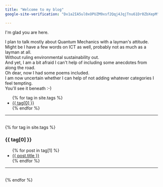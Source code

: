 ```yaml
---
title: "Welcome to my blog"
google-site-verification: "Dx1a2IA5ul0xOPUZM9xsf2Qqj4JqjTnu61Dr0ZbXepM"

---
```


I'm glad you are here.

I plan to talk mostly about Quantum Mechanics with a layman's attitude.  
Might be I have a few words on ICT as well, probably not as much as a layman at all.  
Without ruling environmental sustainability out.  
And yet, I am a bit afraid I can't help of including some anecdotes from along the road.  
Oh dear, now I had some poems included.  
I am now uncertain whether I can help of not adding whatever categories I feel tempting.  
You'll see it beneath :-)

<ul>
{% for tag in site.tags %}
   <li>
      <a href="#{{ tag[0] }}">{{ tag[0] }}</a>
   </li>
{% endfor %}
</ul>
<HR>
<div style="page-break-after: always; visibility: hidden"> \pagebreak </div>
{% for tag in site.tags %}
  <h3 ID="{{ tag[0] }}">{{ tag[0] }}</h3>
  <ul>
    {% for post in tag[1] %}
      <li>
      <a href="/blog{{ post.url }}">{{ post.title }}</a>
      </li>
    {% endfor %}
  </ul>
  <HR>
 <div style="page-break-after: always; visibility: hidden"> \pagebreak </div>
{% endfor %}
